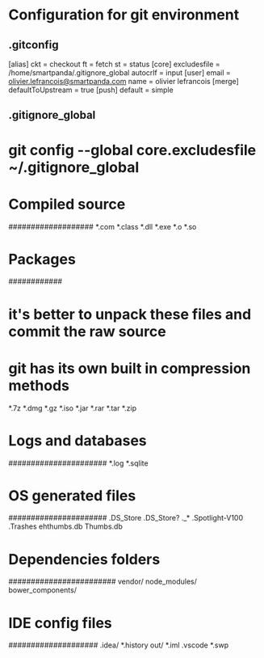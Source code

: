 # Configuration for git environment


## .gitconfig
[alias]
        ckt = checkout
        ft = fetch
        st = status
[core]
        excludesfile = /home/smartpanda/.gitignore_global
        autocrlf = input
[user]
        email = olivier.lefrancois@smartpanda.com
        name = olivier lefrancois
[merge]
        defaultToUpstream = true
[push]
        default = simple


## .gitignore_global
# git config --global core.excludesfile ~/.gitignore_global #

# Compiled source #
###################
*.com
*.class
*.dll
*.exe
*.o
*.so

# Packages #
############
# it's better to unpack these files and commit the raw source
# git has its own built in compression methods
*.7z
*.dmg
*.gz
*.iso
*.jar
*.rar
*.tar
*.zip

# Logs and databases #
######################
*.log
*.sqlite

# OS generated files #
######################
.DS_Store
.DS_Store?
._*
.Spotlight-V100
.Trashes
ehthumbs.db
Thumbs.db

# Dependencies folders #
########################
vendor/
node_modules/
bower_components/

# IDE config files #
####################
.idea/
*.history
out/
*.iml
.vscode
*.swp
